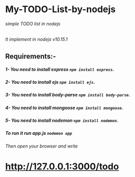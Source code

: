 # My-TODO-List-by-nodejs
###### simple TODO list in nodejs
###### It implement in nodejs v10.15.1
## Requirements:-
  ##### 1- You need to install express ```npm install express```.
  ##### 2- You need to install ejs ```npm install ejs```.
  ##### 3- You need to install body-parse ```npm install body-parse```.
  ##### 4- You need to install mongoose ```npm install mongoose```.
  ##### 5- You need to install nodemon ```npm install nodemon```.
##### To run it run app.js ```nodemon app```
###### Then open your browser and write
# http://127.0.0.1:3000/todo
